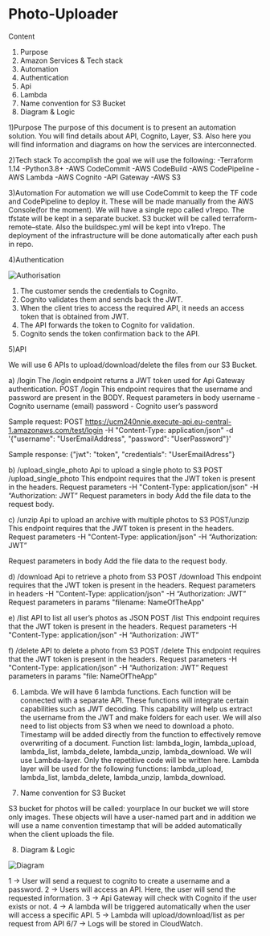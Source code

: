 # Photo-Uploader

Content
1) Purpose
2) Amazon Services & Tech stack
3) Automation
4) Authentication
5) Api
6) Lambda
7) Name convention for S3 Bucket
8) Diagram & Logic
 

1)Purpose
 The purpose of this document is to present an automation solution. You will find details about API, Cognito, Layer, S3. Also here you will find information and diagrams on how the services are interconnected.
 
2)Tech stack
To accomplish the goal we will use the following:
-Terraform 1.14
-Python3.8+
-AWS CodeCommit
-AWS CodeBuild
-AWS CodePipeline
-AWS Lambda
-AWS Cognito
-API Gateway
-AWS S3
 

3)Automation
For automation we will use CodeCommit to keep the TF code and CodePipeline to deploy it. These will be made manually from the AWS Console(for the moment). We will have a single repo called v1repo.
The tfstate will be kept in a separate bucket. S3 bucket will be called terraform-remote–state.
Also the buildspec.yml will be kept into v1repo.
The deployment of the infrastructure will be done automatically after each push in repo.


4)Authentication

![Authorisation](https://user-images.githubusercontent.com/82667872/155982400-bfa7de99-4bbd-44ca-a2a5-b075419844d9.png)
 
 
1) The customer sends the credentials to Cognito.
2) Cognito validates them and sends back the JWT.
3) When the client tries to access the required API, it needs an access token that is obtained from JWT.
4) The API forwards the token to Cognito for validation.
5) Cognito sends the token confirmation back to the API.


5)API

We will use 6 APIs to upload/download/delete the files from our S3 Bucket.

a) 	/login
The /login endpoint returns a JWT token used for Api Gateway authentication.
POST /login
This endpoint requires that the username and password are present in the BODY.
Request parameters in body
username - Cognito username (email)
password - Cognito user’s password


Sample request:
POST https://ucm240nnie.execute-api.eu-central-1.amazonaws.com/test/login 
	-H "Content-Type: application/json"
	-d '{"username": "UserEmailAddress", "password": "UserPassword"}'

Sample response:
	{"jwt": "token",
           "credentials": "UserEmailAdress"}

b) 	/upload_single_photo
Api to upload a single photo to S3
  	 POST /upload_single_photo
This endpoint requires that the JWT token is present in the headers.
Request parameters
-H "Content-Type: application/json"
-H “Authorization: JWT”
Request parameters in body
Add the file data to the request body.

c)	/unzip
Api to upload an archive with multiple photos to S3
 POST/unzip
This endpoint requires that the JWT token is present in the headers.
 Request parameters
-H "Content-Type: application/json"
-H “Authorization: JWT”

Request parameters in body
Add the file data to the request body.

d) 	/download
Api to retrieve a photo from S3
 POST /download
This endpoint requires that the JWT token is present in the headers.
 Request parameters in headers
-H "Content-Type: application/json"
-H “Authorization: JWT”
Request parameters in params
"filename: NameOfTheApp"

e)    /list
 API to list all user’s photos as JSON
 POST /list
This endpoint requires that the JWT token is present in the headers.
  Request parameters
 -H "Content-Type: application/json"
 -H “Authorization: JWT”

f)     /delete
API to delete a photo from S3
 POST /delete
This endpoint requires that the JWT token is present in the headers.
 Request parameters
 -H "Content-Type: application/json"
 -H “Authorization: JWT”
 Request parameters in params
"file: NameOfTheApp"

6) Lambda.
We will have 6 lambda functions. Each function will be connected with a separate API.
These functions will integrate certain capabilities such as JWT decoding. This capability will help us extract the username from the JWT and make folders for each user. We will also need to list objects from S3 when we need to download a photo. Timestamp will be added directly from the function to effectively remove overwriting of a document.
Function list: lambda_login, lambda_upload, lambda_list, lambda_delete, lambda_unzip, lambda_download.
We will use Lambda-layer. Only the repetitive code will be written here.
Lambda layer will be used for the following functions: lambda_upload, lambda_list, lambda_delete, lambda_unzip, lambda_download.
 
 
7) Name convention for S3 Bucket
 
S3 bucket for photos will be called: yourplace
In our bucket we will store only images. These objects will have a user-named part and in addition we will use a name convention timestamp that will be added automatically when the client uploads the file.



8) Diagram & Logic

![Diagram](https://user-images.githubusercontent.com/82667872/155982869-7af3a2d5-e4ce-4cf6-89d5-dcbac5c7d0cc.png)


1 -> User will send a request to cognito to create a username and a password.
2 -> Users will access an API. Here, the user will send the requested information.
3 -> Api Gateway will check with Cognito if the user exists or not.
4 -> A lambda will be triggered automatically when the user will access a specific API.
5 -> Lambda will upload/download/list as per request from API
6/7 -> Logs will be stored in CloudWatch.
